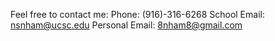 Feel free to contact me:
Phone: (916)-316-6268
School Email: nsnham@ucsc.edu
Personal Email: 8nham8@gmail.com
